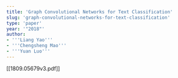 ```yaml
---
title: 'Graph Convolutional Networks for Text Classification'
slug: 'graph-convolutional-networks-for-text-classification'
type: 'paper'
year: '"2018"'
author:
- '''Liang Yao'''
- '''Chengsheng Mao'''
- '''Yuan Luo'''
---
```


[[1809.05679v3.pdf]]